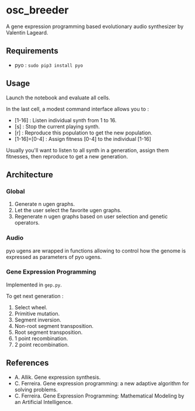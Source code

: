 # osc_breeder

A gene expression programming based evolutionary audio synthesizer by Valentin Lageard.

## Requirements

- pyo : `sudo pip3 install pyo`

## Usage

Launch the notebook and evaluate all cells.

In the last cell, a modest command interface allows you to :
- [1-16] : Listen individual synth from 1 to 16.
- [s] : Stop the current playing synth.
- [r] : Reproduce this population to get the new population.
- [1-16]=[0-4] : Assign fitness [0-4] to the individual [1-16]

Usually you'll want to listen to all synth in a generation, assign them fitnesses, then reproduce to get a new generation.

## Architecture

### Global

1. Generate n ugen graphs.
2. Let the user select the favorite ugen graphs.
3. Regenerate n ugen graphs based on user selection and genetic operators.

### Audio

pyo ugens are wrapped in functions allowing to control how the genome is expressed as parameters of pyo ugens.

### Gene Expression Programming
Implemented in `gep.py`.

To get next generation :
1. Select wheel.
2. Primitive mutation.
3. Segment inversion.
4. Non-root segment transposition.
5. Root segment transposition.
6. 1 point recombination.
7. 2 point recombination. 

## References

- A. Allik. Gene expression synthesis.
- C. Ferreira. Gene expression programming: a new adaptive algorithm for solving problems.
- C. Ferreira. Gene Expression Programming: Mathematical Modeling by an Artificial Intelligence.
